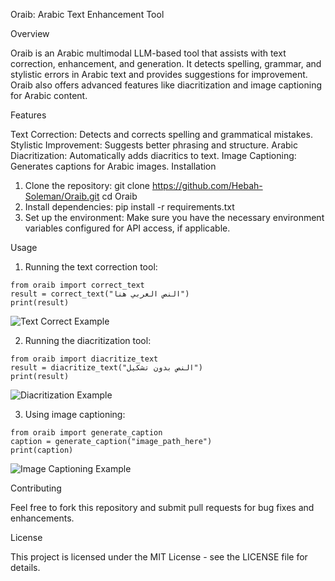 Oraib: Arabic Text Enhancement Tool

Overview

Oraib is an Arabic multimodal LLM-based tool that assists with text correction, enhancement, and generation. It detects spelling, grammar, and stylistic errors in Arabic text and provides suggestions for improvement. Oraib also offers advanced features like diacritization and image captioning for Arabic content.

Features

Text Correction: Detects and corrects spelling and grammatical mistakes.
Stylistic Improvement: Suggests better phrasing and structure.
Arabic Diacritization: Automatically adds diacritics to text.
Image Captioning: Generates captions for Arabic images.
Installation


1. Clone the repository:
git clone https://github.com/Hebah-Soleman/Oraib.git
cd Oraib
2. Install dependencies:
pip install -r requirements.txt
3. Set up the environment:
Make sure you have the necessary environment variables configured for API access, if applicable.

Usage

1. Running the text correction tool:
```
from oraib import correct_text
result = correct_text("النص العربي هنا")
print(result)
```
![Text Correct Example](https://drive.google.com/file/d/1j2SQE6lc7kJe-B5H2upJuyCtUBWJZlcK/view?usp=sharing)

2. Running the diacritization tool:
```
from oraib import diacritize_text
result = diacritize_text("النص بدون تشكيل")
print(result)
```
![Diacritization Example](https://drive.google.com/file/d/17dFIZZppj009iuLI7TQYQb-lZm5Gvk4I/view?usp=sharing)

3. Using image captioning:
```
from oraib import generate_caption
caption = generate_caption("image_path_here")
print(caption)
```
![Image Captioning Example](https://drive.google.com/uc?export=view&id=1hUwu4MLlCOs1L8GsVYbUvJxHgLQdRJaX)

Contributing

Feel free to fork this repository and submit pull requests for bug fixes and enhancements.

License

This project is licensed under the MIT License - see the LICENSE file for details.

